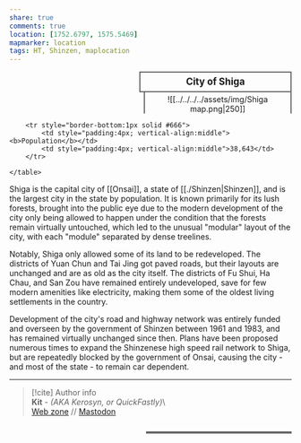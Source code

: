 ```yaml
---  
share: true  
comments: true  
location: [1752.6797, 1575.5469]  
mapmarker: location  
tags: HT, Shinzen, maplocation  
---  
```

<div>  
  <span style="float:right; width:260px; margin-left:14px; border:2px solid #666; line-height:1.5; font-size:larger; font-weight:bold; text-align:center; padding:4px">City of Shiga</span>  
  </div>  
  
  <span style="float:right; clear:right; width:260px; margin-left:14px; border-left:2px solid #666; border-right:2px solid #666; border-collapse:collapse; text-align:center; padding-top:4px">![[../../../../assets/img/Shiga map.png|250]]</span>  
  
  <div class="" style="float:right; clear:right">  
    <table class="" style="float:right; clear:right; width:260px; margin-left:14px; margin-bottom:7px; border:2px solid #666; border-collapse:collapse; line-height:1.5; font-size:small">  
		  
		<tr style="border-bottom:1px solid #666">  
			<td style="padding:4px; vertical-align:middle"><b>Population</b></td>  
			<td style="padding:4px; vertical-align:middle">38,643</td>  
		</tr>  
			  
    </table>  
  </div>  
  
Shiga is the capital city of [[Onsai]], a state of [[./Shinzen|Shinzen]], and is the largest city in the state by population. It is known primarily for its lush forests, brought into the public eye due to the modern development of the city only being allowed to happen under the condition that the forests remain virtually untouched, which led to the unusual "modular" layout of the city, with each "module" separated by dense treelines.  
  
Notably, Shiga only allowed some of its land to be redeveloped. The districts of Yuan Chun and Tai Jing got paved roads, but their layouts are unchanged and are as old as the city itself. The districts of Fu Shui, Ha Chau, and San Zou have remained entirely undeveloped, save for few modern amenities like electricity, making them some of the oldest living settlements in the country.  
  
Development of the city's road and highway network was entirely funded and overseen by the government of Shinzen between 1961 and 1983, and has remained virtually unchanged since then. Plans have been proposed numerous times to expand the Shinzenese high speed rail network to Shiga, but are repeatedly blocked by the government of Onsai, causing the city - and most of the state - to remain car dependent.  
  
-----  
> [!cite] Author info  
> **Kit** - *(AKA Kerosyn, or QuickFastly)*\  
> [Web zone](https://kitabe.link) // [Mastodon](https://social.tripulse.net/@kit)